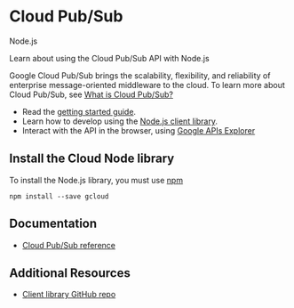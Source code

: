 # Cloud Pub/Sub
Node.js

Learn about using the Cloud Pub/Sub API with Node.js

Google Cloud Pub/Sub brings the scalability, flexibility, and reliability of enterprise message-oriented middleware to the cloud. To learn more about Cloud Pub/Sub, see [What is Cloud Pub/Sub?](https://cloud.google.com/pubsub/overview)

* Read the [getting started guide](https://cloud.google.com/pubsub/prereqs).
* Learn how to develop using the [Node.js client library](https://github.com/GoogleCloudPlatform/gcloud-node).
* Interact with the API in the browser, using [Google APIs Explorer](https://developers.google.com/apis-explorer/#p/pubsub/v1/)

## Install the Cloud Node library
To install the Node.js library, you must use [npm](https://www.npmjs.com/)

```
npm install --save gcloud
```

## Documentation
* [Cloud Pub/Sub reference](https://googlecloudplatform.github.io/gcloud-node/#/docs/v0.30.2/pubsub)

## Additional Resources
* [Client library GitHub repo](https://github.com/GoogleCloudPlatform/gcloud-node)